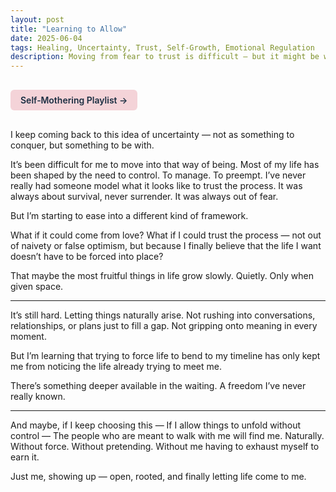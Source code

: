 ```yaml
---
layout: post
title: "Learning to Allow"
date: 2025-06-04
tags: Healing, Uncertainty, Trust, Self-Growth, Emotional Regulation
description: Moving from fear to trust is difficult — but it might be where most of the fruit is. A quiet reflection on letting life unfold without force.
---
```


<a href="https://music.youtube.com/playlist?list=PLuO5E1rh5RqIzePJeOjdXo62gwnYJ748_&si=NvtF0mzI9Sx2IoPu&shuffle=1" 
   target="_blank" 
   class="back-button"
   style="display:inline-block; margin: 1rem auto; background-color: #F4D3D8; color: #1A2D41; padding: 0.5rem 1rem; border-radius: 6px; font-weight: 600; text-decoration: none;">
  Self‑Mothering Playlist →
</a>

I keep coming back to this idea of uncertainty — not as something to conquer, but something to be with.

It’s been difficult for me to move into that way of being. Most of my life has been shaped by the need to control. To manage. To preempt. I’ve never really had someone model what it looks like to trust the process. It was always about survival, never surrender.
It was always out of fear.

But I’m starting to ease into a different kind of framework.

What if it could come from love?
What if I could trust the process — not out of naivety or false optimism, but because I finally believe that the life I want doesn’t have to be forced into place?

That maybe the most fruitful things in life grow slowly. Quietly.
Only when given space.


---

It’s still hard.
Letting things naturally arise. Not rushing into conversations, relationships, or plans just to fill a gap. Not gripping onto meaning in every moment.

But I’m learning that trying to force life to bend to my timeline has only kept me from noticing the life already trying to meet me.

There’s something deeper available in the waiting.
A freedom I’ve never really known.


---

And maybe, if I keep choosing this —
If I allow things to unfold without control —
The people who are meant to walk with me will find me.
Naturally.
Without force.
Without pretending.
Without me having to exhaust myself to earn it.

Just me, showing up — open, rooted, and finally letting life come to me.